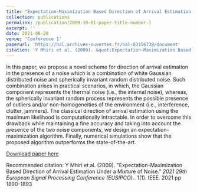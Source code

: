 ```yaml
---
title: "Expectation-Maximization Based Direction of Arrival Estimation Under a Mixture of Noise"
collection: publications
permalink: /publication/2009-10-01-paper-title-number-1
excerpt: ''
date: 2021-08-28
venue: 'Conference 1'
paperurl: 'https://hal.archives-ouvertes.fr/hal-03156738/document'
citation: 'Y Mhiri et al. (2009). &quot;Expectation-Maximization Based Direction of Arrival Estimation Under a Mixture of Noise.&quot; <i>2021 29th European Signal Processing Conference (EUSIPCO).</i>. 1(1). IEEE. 2021 pp 1890-1893' 
---
```


In this paper, we propose a novel scheme for direction of arrival estimation in the presence of  a noise which is a combination of   white Gaussian distributed noise and spherically invariant random distributed noise. Such combination arises in practical scenarios, in which, the Gaussian component represents the thermal noise (i.e., the internal noise), whereas, the spherically invariant random process represents the possible presence of outliers and/or non-homogeneities of the environment (i.e., interference, clutter, jammers).  The classical direction of arrival estimation using the maximum likelihood is computationally intractable. In order to overcome this drawback while maintaining a fine accuracy and
taking into account the presence of the two
noise components, we design an expectation-maximization algorithm.
Finally, numerical simulations show that the proposed algorithm outperforms the state-of-the-art.

[Download paper here](https://hal.archives-ouvertes.fr/hal-03156738/document)

Recommended citation: Y Mhiri et al. (2009). &quot;Expectation-Maximization Based Direction of Arrival Estimation Under a Mixture of Noise.&quot; <i>2021 29th European Signal Processing Conference (EUSIPCO).</i>. 1(1). IEEE. 2021 pp 1890-1893